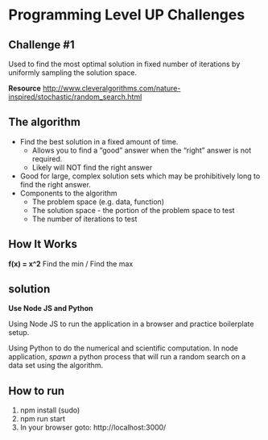 # Programming Level UP Challenges

## Challenge #1

Used to find the most optimal solution in fixed number of iterations by uniformly sampling the solution space.

**Resource**
http://www.cleveralgorithms.com/nature-inspired/stochastic/random_search.html

## The algorithm

- Find the best solution in a fixed amount of time.
  - Allows you to find a “good” answer when the “right” answer is not required.
  - Likely will NOT find the right answer
- Good for large, complex solution sets which may be prohibitively long to find the right answer.
- Components to the algorithm
  - The problem space (e.g. data, function)
  - The solution space - the portion of the problem space to test
  - The number of iterations to test

## How It Works

**f(x) = x^2**
Find the min / Find the max


## solution

**Use Node JS and Python**

Using Node JS to run the application in a browser and practice boilerplate setup.

Using Python to do the numerical and scientific computation. In node application, _spawn_ a python process that will run a random search on a data set using the algorithm.


## How to run

1. npm install (sudo)
2. npm run start
3. In your browser goto: http://localhost:3000/